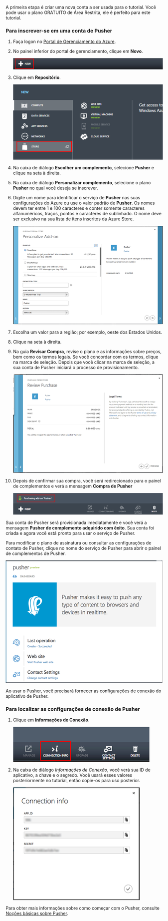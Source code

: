 A primeira etapa é criar uma nova conta a ser usada para o tutorial. Você pode usar o plano GRATUITO de Área Restrita, ele é perfeito para este tutorial.

### Para inscrever-se em uma conta de Pusher

1.  Faça logon no [Portal de Gerenciamento do Azure][Portal de Gerenciamento do Azure].

2.  No painel inferior do portal de gerenciamento, clique em **Novo**.

    ![command-bar-new][command-bar-new]

3.  Clique em **Repositório**.

    ![pusher-store][pusher-store]

4.  Na caixa de diálogo **Escolher um complemento**, selecione **Pusher** e clique na seta à direita.

5.  Na caixa de diálogo **Personalizar complemento**, selecione o plano **Pusher** no qual você deseja se inscrever.

6.  Digite um nome para identificar o serviço de **Pusher** nas suas configurações do Azure ou use o valor padrão de **Pusher**. Os nomes devem ter entre 1 e 100 caracteres e conter somente caracteres alfanuméricos, traços, pontos e caracteres de sublinhado. O nome deve ser exclusivo na sua lista de itens inscritos da Azure Store.

    ![store-screen-1][store-screen-1]

7.  Escolha um valor para a região; por exemplo, oeste dos Estados Unidos.

8.  Clique na seta à direita.

9.  Na guia **Revisar Compra**, revise o plano e as informações sobre preços, bem como os termos legais. Se você concordar com os termos, clique na marca de seleção. Depois que você clicar na marca de seleção, a sua conta de Pusher iniciará o processo de provisionamento.

    ![store-screen-2][store-screen-2]

10. Depois de confirmar sua compra, você será redirecionado para o painel de complementos e verá a mensagem **Compra de Pusher**

    ![store-screen-3][store-screen-3]

Sua conta de Pusher será provisionada imediatamente e você verá a mensagem **Pusher de complemento adquirido com êxito**. Sua conta foi criada e agora você está pronto para usar o serviço de Pusher.

Para modificar o plano de assinatura ou consultar as configurações de contato de Pusher, clique no nome do serviço de Pusher para abrir o painel de complementos de Pusher.

![pusher-add-on-dashboard][pusher-add-on-dashboard]

Ao usar o Pusher, você precisará fornecer as configurações de conexão do aplicativo de Pusher.

### Para localizar as configurações de conexão de Pusher

1.  Clique em **Informações de Conexão**.

    ![pusher-connection-info-button][pusher-connection-info-button]

2.  Na caixa de diálogo *Informações de Conexão*, você verá sua ID de aplicativo, a chave e o segredo. Você usará esses valores posteriormente no tutorial, então copie-os para uso posterior.

    ![pusher-connection-info][pusher-connection-info]

Para obter mais informações sobre como começar com o Pusher, consulte [Noções básicas sobre Pusher][Noções básicas sobre Pusher].

<!--images-->
<!--Links-->

  [Portal de Gerenciamento do Azure]: https://manage.windowsazure.com
  [command-bar-new]: ./media/pusher-sign-up/1-command-bar-new.png
  [pusher-store]: ./media/pusher-sign-up/2-pusher-store.png
  [store-screen-1]: ./media/pusher-sign-up/3-pusher-store-screen-1.png
  [store-screen-2]: ./media/pusher-sign-up/4-pusher-store-screen-2.png
  [store-screen-3]: ./media/pusher-sign-up/5-pusher-store-screen-3.png
  [pusher-add-on-dashboard]: ./media/pusher-sign-up/6-pusher-add-on-dashboard.png
  [pusher-connection-info-button]: ./media/pusher-sign-up/7-pusher-connection-info-button.png
  [pusher-connection-info]: ./media/pusher-sign-up/8-pusher-connection-info.png
  [Noções básicas sobre Pusher]: http://pusher.com/docs
